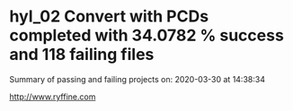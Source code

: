 # hyl_02 Convert with PCDs completed with 34.0782 % success and 118 failing files

Summary of passing and failing projects on: 2020-03-30 at 14:38:34

http://www.ryffine.com
